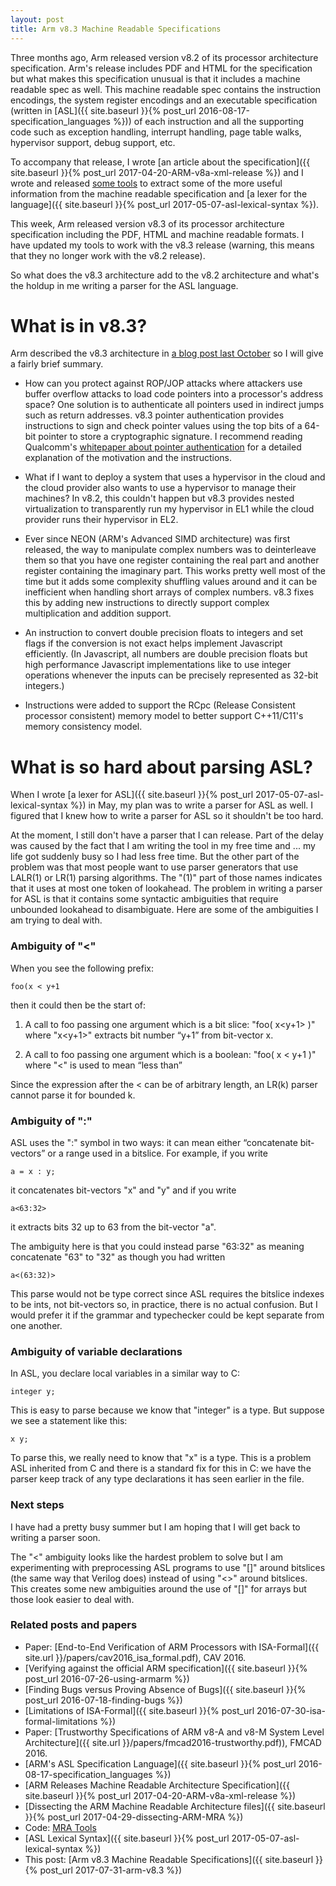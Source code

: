 ```yaml
---
layout: post
title: Arm v8.3 Machine Readable Specifications
---
```


Three months ago, Arm released version v8.2 of its processor architecture
specification.  Arm's release includes PDF and HTML for the specification but
what makes this specification unusual is that it includes a machine readable
spec as well.  This machine readable spec contains the instruction encodings, the system register
encodings and an executable specification (written in
[ASL]({{ site.baseurl }}{% post_url 2016-08-17-specification_languages %}))
of each instruction and all the
supporting code such as exception handling, interrupt handling, page table
walks, hypervisor support, debug support, etc.

To accompany that release, I wrote
[an article about the specification]({{ site.baseurl }}{% post_url 2017-04-20-ARM-v8a-xml-release %})
and I wrote and released [some
tools](https://github.com/alastairreid/mra_tools) to extract some of the more
useful information from the machine readable specification
and [a lexer for the language]({{ site.baseurl }}{% post_url 2017-05-07-asl-lexical-syntax %}).

This week, Arm released version v8.3 of its processor architecture
specification including the PDF, HTML and machine readable formats.
I have updated my tools to work with the v8.3 release (warning, this
means that they no longer work with the v8.2 release).

So what does the v8.3 architecture add to the v8.2 architecture
and what's the holdup in me writing a parser for the ASL
language.

# What is in v8.3?

Arm described the v8.3 architecture in
[a blog post last October](https://community.arm.com/processors/b/blog/posts/armv8-a-architecture-2016-additions) so I will give a fairly brief summary.

* How can you protect against ROP/JOP attacks where attackers use buffer
  overflow attacks to load code pointers into a processor's address space?
  One solution is to authenticate all pointers used in indirect jumps such as
  return addresses.  v8.3 pointer authentication provides instructions to sign
  and check pointer values using the top bits of a 64-bit pointer to store
  a cryptographic signature.  I recommend reading Qualcomm's [whitepaper about
  pointer
  authentication](https://www.qualcomm.com/documents/whitepaper-pointer-authentication-armv83)
  for a detailed explanation of the motivation and the instructions.

* What if I want to deploy a system that uses a hypervisor in the cloud and
  the cloud provider also wants to use a hypervisor to manage their
  machines?  In v8.2, this couldn't happen but v8.3 provides
  nested virtualization to transparently run my hypervisor in EL1
  while the cloud provider runs their hypervisor in EL2.

* Ever since NEON (ARM's Advanced SIMD architecture) was first released, the
  way to manipulate complex numbers was to deinterleave them so that you have
  one register containing the real part and another register containing the
  imaginary part.  This works pretty well most of the time but it adds some
  complexity shuffling values around and it can be inefficient when handling
  short arrays of complex numbers.  v8.3 fixes this by adding new instructions
  to directly support complex multiplication and addition support.

* An instruction to convert double precision floats to integers and set flags
  if the conversion is not exact helps implement Javascript efficiently.  (In
  Javascript, all numbers are double precision floats but high performance
  Javascript implementations like to use integer operations whenever the
  inputs can be precisely represented as 32-bit integers.)

* Instructions were added to support the RCpc (Release Consistent processor
  consistent) memory model to better support C++11/C11's memory consistency model.

# What is so hard about parsing ASL?

When I wrote [a lexer for ASL]({{ site.baseurl }}{% post_url 2017-05-07-asl-lexical-syntax %}) in May, my plan was to write a parser for ASL as well.
I figured that I knew how to write a parser for ASL so it shouldn't be too hard.

At the moment, I still don't have a parser that I can release.
Part of the delay was caused by the fact that I am writing the tool
in my free time and ... my life got suddenly busy so I had less free time.
But the other part of
the problem was that most people want to use parser generators that use LALR(1)
or LR(1) parsing algorithms.  The "(1)" part of those names indicates that
it uses at most one token of lookahead.  The problem in writing a parser
for ASL is that it contains some syntactic ambiguities that require
unbounded lookahead to disambiguate.
Here are some of the ambiguities I am trying to deal with.

### Ambiguity of "<"

When you see the following prefix:

    foo(x < y+1

then it could then be the start of:

1. A call to foo passing one argument which is a bit slice: "foo( x<y+1> )"
  where "x<y+1>" extracts bit number “y+1” from bit-vector x.

2. A call to foo passing one argument which is a boolean: "foo( x < y+1 )"
  where "<" is used to mean “less than”

Since the expression after the < can be of arbitrary length, an LR(k) parser cannot
parse it for bounded k.

### Ambiguity of ":"

ASL uses the ":" symbol in two ways: it can mean either “concatenate
bit-vectors” or a range used in a bitslice.  For example, if you write

    a = x : y;

it concatenates bit-vectors "x" and "y" and if you write

    a<63:32>

it extracts bits 32 up to 63 from the bit-vector "a".

The ambiguity here is that you could instead parse "63:32" as meaning
concatenate "63" to "32" as though you had written

    a<(63:32)>

This parse would not be type correct since ASL requires the bitslice indexes to
be ints, not bit-vectors so, in practice, there is no actual confusion.
But I would prefer it if the grammar and typechecker could be kept separate
from one another.


### Ambiguity of variable declarations

In ASL, you declare local variables in a similar way to C:

    integer y;

This is easy to parse because we know that "integer" is a type.
But suppose we see a statement like this:

    x y;

To parse this, we really need to know that "x" is a type.  This is a problem
ASL inherited from C and there is a standard fix for this in C: we have the
parser keep track of any type declarations it has seen earlier in the file.

### Next steps

I have had a pretty busy summer but I am hoping that I will get back to writing
a parser soon.

The "<" ambiguity looks like the hardest problem to solve but
I am experimenting with preprocessing ASL programs to use "[]" around bitslices
(the same way that Verilog does) instead of using "<>" around bitslices.  This
creates some new ambiguities around the use of "[]" for arrays but those
look easier to deal with.




### Related posts and papers

* Paper: [End-to-End Verification of ARM Processors with ISA-Formal]({{ site.url }}/papers/cav2016_isa_formal.pdf), CAV 2016.
* [Verifying against the official ARM specification]({{ site.baseurl }}{% post_url 2016-07-26-using-armarm %})
* [Finding Bugs versus Proving Absence of Bugs]({{ site.baseurl }}{% post_url 2016-07-18-finding-bugs %})
* [Limitations of ISA-Formal]({{ site.baseurl }}{% post_url 2016-07-30-isa-formal-limitations %})
* Paper: [Trustworthy Specifications of ARM v8-A and v8-M System Level Architecture]({{ site.url }}/papers/fmcad2016-trustworthy.pdf)), FMCAD 2016.
* [ARM's ASL Specification Language]({{ site.baseurl }}{% post_url 2016-08-17-specification_languages %})
* [ARM Releases Machine Readable Architecture Specification]({{ site.baseurl }}{% post_url 2017-04-20-ARM-v8a-xml-release %})
* [Dissecting the ARM Machine Readable Architecture files]({{ site.baseurl }}{% post_url 2017-04-29-dissecting-ARM-MRA %})
* Code: [MRA Tools](https://github.com/alastairreid/mra_tools)
* [ASL Lexical Syntax]({{ site.baseurl }}{% post_url 2017-05-07-asl-lexical-syntax %})
* This post: [Arm v8.3 Machine Readable Specifications]({{ site.baseurl }}{% post_url 2017-07-31-arm-v8.3 %})
